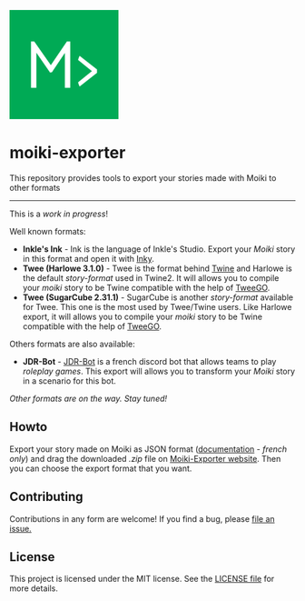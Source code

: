 ![](https://raw.githubusercontent.com/kaelhem/moiki-exporter/website/public/android-chrome-192x192.png)

# moiki-exporter
This repository provides tools to export your stories made with Moiki to other formats

---

This is a _work in progress_!

Well known formats:
+ **Inkle's Ink** - Ink is the language of Inkle's Studio. Export your _Moiki_ story in this format and open it with [Inky](https://www.inklestudios.com/ink/).
+ **Twee (Harlowe 3.1.0)** - Twee is the format behind [Twine](https://twinery.org/) and Harlowe is the default _story-format_ used in Twine2. It will allows you to compile your _moiki_ story to be Twine compatible with the help of [TweeGO](https://www.motoslave.net/tweego/).
+ **Twee (SugarCube 2.31.1)** - SugarCube is another _story-format_ available for Twee. This one is the most used by Twee/Twine users. Like Harlowe export, it will allows you to compile your _moiki_ story to be Twine compatible with the help of [TweeGO](https://www.motoslave.net/tweego/).

Others formats are also available:
+ **JDR-Bot** - [JDR-Bot](https://github.com/Cyril-Fiesta/jdr-bot) is a french discord bot that allows teams to play _roleplay games_. This export will allows you to transform your _Moiki_ story in a scenario for this bot.

_Other formats are on the way. Stay tuned!_

## Howto

Export your story made on Moiki as JSON format ([documentation](https://moiki.fr/documentation/export) - *french only*) and drag the downloaded _.zip_ file on [Moiki-Exporter website](https://moiki-exporter.netlify.app/). Then you can choose the export format that you want.

## Contributing

Contributions in any form are welcome! If you find a bug, please [file an issue.](https://github.com/kaelhem/moiki-exporter/issues)

## License

This project is licensed under the MIT license. See the [LICENSE file](./LICENSE) for more details.
